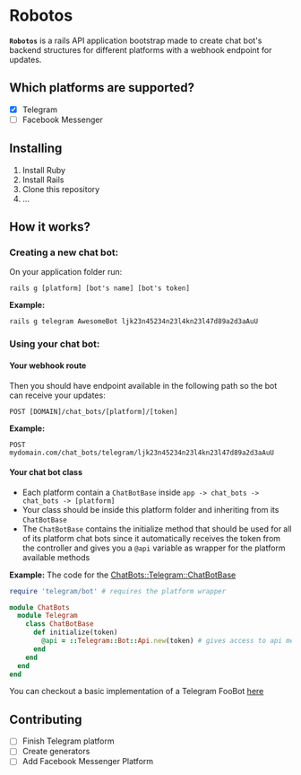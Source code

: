 # Robotos
**`Robotos`** is a rails API application bootstrap made to create chat bot's backend structures for different platforms with a webhook endpoint for updates.

## Which platforms are supported?
- [x] Telegram
- [ ] Facebook Messenger

## Installing
1. Install Ruby
2. Install Rails
3. Clone this repository
4. ...

## How it works?
### Creating a new chat bot:
On your application folder run:
```
rails g [platform] [bot's name] [bot's token]
```

**Example:**
```
rails g telegram AwesomeBot ljk23n45234n23l4kn23l47d89a2d3aAuU
```

### Using your chat bot:
#### Your webhook route
Then you should have endpoint available in the following path so the bot can receive your updates:
```
POST [DOMAIN]/chat_bots/[platform]/[token]
```

**Example:**
```
POST mydomain.com/chat_bots/telegram/ljk23n45234n23l4kn23l47d89a2d3aAuU
```

#### Your chat bot class
- Each platform contain a `ChatBotBase` inside `app -> chat_bots -> chat_bots -> [platform]`
- Your class should be inside this platform folder and inheriting from its `ChatBotBase`
- The `ChatBotBase` contains the initialize method that should be used for all of its platform chat bots since it automatically receives the token from the controller and gives you a `@api` variable as wrapper for the platform available methods

**Example:**
The code for the [ChatBots::Telegram::ChatBotBase](/app/chat_bots/chat_bots/telegram/chat_bot_base.rb)
```ruby
require 'telegram/bot' # requires the platform wrapper

module ChatBots
  module Telegram
    class ChatBotBase
      def initialize(token)
        @api = ::Telegram::Bot::Api.new(token) # gives access to api methods through @api
      end
    end
  end
end

```

You can checkout a basic implementation of a Telegram FooBot [here](https://github.com/vitormd/robotos/blob/telegram/foo_bot/app/chat_bots/chat_bots/telegram/foo_bot.rb)

## Contributing
- [ ] Finish Telegram platform
- [ ] Create generators
- [ ] Add Facebook Messenger Platform
